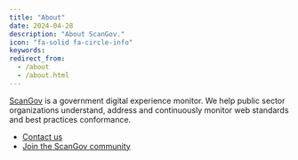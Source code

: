 ```yaml
---
title: "About"
date: 2024-04-28
description: "About ScanGov."
icon: "fa-solid fa-circle-info"
keywords: 
redirect_from:
  - /about
  - /about.html
---
```


[ScanGov](https://scangov.org) is a government digital experience monitor. We help public sector organizations understand, address and continuously monitor web standards and best practices conformance.

* [Contact us](/contact)
* [Join the ScanGov community](/community)